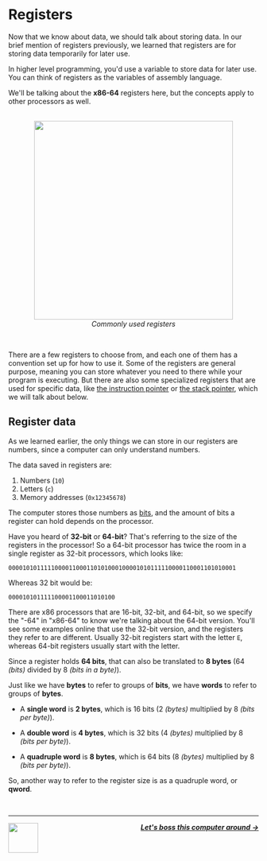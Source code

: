 # Registers

Now that we know about data, we should talk about storing data. In our brief mention of registers previously, we learned that registers are for storing data temporarily for later use.

In higher level programming, you'd use a variable to store data for later use. You can think of registers as the variables of assembly language.

We'll be talking about the **x86-64** registers here, but the concepts apply to other processors as well.

<p align="center">
  <br />
  <img height="400" src="https://cloud-gdsf4ub24-hack-club-bot.vercel.app/0registers.png">
  <br />
  <span>
    <em>Commonly used registers</em>
  </span>
</p>
<br />

There are a few registers to choose from, and each one of them has a convention set up for how to use it. Some of the registers are general purpose, meaning you can store whatever you need to there while your program is executing. But there are also some specialized registers that are used for specific data, like [the instruction pointer](#the-instruction-pointer) or [the stack pointer](#the-stack-pointer), which we will talk about below.

## Register data

As we learned earlier, the only things we can store in our registers are numbers, since a computer can only understand numbers.

The data saved in registers are:
1. Numbers (`10`)
1. Letters (`c`)
1. Memory addresses (`0x12345678`)

The computer stores those numbers as [bits](/guide/writing-code/data.md), and the amount of bits a register can hold depends on the processor.

Have you heard of **32-bit** or **64-bit**? That's referring to the size of the registers in the processor! So a 64-bit processor has twice the room in a single register as 32-bit processors, which looks like:

```
0000101011111000011000110101000100001010111110000110001101010001
```

Whereas 32 bit would be:

```
000010101111100001100011010100
```

There are x86 processors that are 16-bit, 32-bit, and 64-bit, so we specify the "-64" in "x86-64" to know we're talking about the 64-bit version. You'll see some examples online that use the 32-bit version, and the registers they refer to are different. Usually 32-bit registers start with the letter `E`, whereas 64-bit registers usually start with the letter.

Since a register holds **64 bits**, that can also be translated to **8 bytes** (64 _(bits)_ divided by 8 _(bits in a byte)_).

Just like we have **bytes** to refer to groups of **bits**, we have **words** to refer to groups of **bytes**.

- A **single word** is **2 bytes**, which is 16 bits (2 _(bytes)_ multiplied by 8 _(bits per byte)_).

- A **double word** is **4 bytes**, which is 32 bits (4 _(bytes)_ multiplied by 8 _(bits per byte)_).

- A **quadruple word** is **8 bytes**, which is 64 bits (8 _(bytes)_ multiplied by 8 _(bits per byte)_).

So, another way to refer to the register size is as a quadruple word, or **qword**.

<br />

---

<a href="/guide/writing-code/data.md">
  <picture>
    <source media="(prefers-color-scheme: dark)" srcset="https://cloud-5aq8uo1rv-hack-club-bot.vercel.app/0backd.png">
    <img align="left" width="60" src="https://cloud-5v3nvbscw-hack-club-bot.vercel.app/0backl.png" />
  </picture>
</a>

<p align="right">
  <em>
    <b>
      <a href="/guide/writing-code/instructions/mov.md">
        Let's boss this computer around →
      </a>
    </b>
  </em>
</p>
